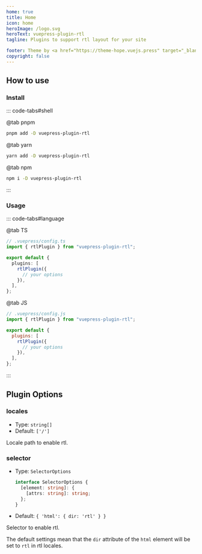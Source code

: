```yaml
---
home: true
title: Home
icon: home
heroImage: /logo.svg
heroText: vuepress-plugin-rtl
tagline: Plugins to support rtl layout for your site

footer: Theme by <a href="https://theme-hope.vuejs.press" target="_blank">VuePress Theme Hope</a> | MIT Licensed, Copyright © 2019-present Mr.Hope
copyright: false
---
```


## How to use

### Install

::: code-tabs#shell

@tab pnpm

```bash
pnpm add -D vuepress-plugin-rtl
```

@tab yarn

```bash
yarn add -D vuepress-plugin-rtl
```

@tab npm

```bash
npm i -D vuepress-plugin-rtl
```

:::

### Usage

::: code-tabs#language

@tab TS

```ts
// .vuepress/config.ts
import { rtlPlugin } from "vuepress-plugin-rtl";

export default {
  plugins: [
    rtlPlugin({
      // your options
    }),
  ],
};
```

@tab JS

```js
// .vuepress/config.js
import { rtlPlugin } from "vuepress-plugin-rtl";

export default {
  plugins: [
    rtlPlugin({
      // your options
    }),
  ],
};
```

:::

## Plugin Options

### locales

- Type: `string[]`
- Default: `['/']`

Locale path to enable rtl.

### selector

- Type: `SelectorOptions`

  ```ts
  interface SelectorOptions {
    [element: string]: {
      [attrs: string]: string;
    };
  }
  ```

- Default: `{ 'html': { dir: 'rtl' } }`

Selector to enable rtl.

The default settings mean that the `dir` attribute of the `html` element will be set to `rtl` in rtl locales.

<NetlifyBadge />

<script setup lang="ts">
import NetlifyBadge from "@NetlifyBadge";
</script>
